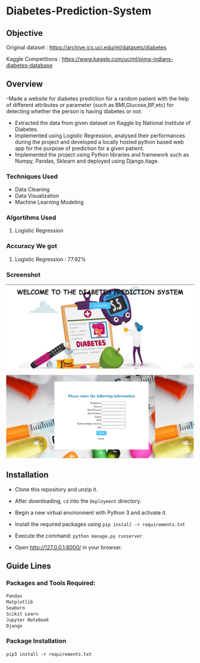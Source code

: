 # Diabetes-Prediction-System

## Objective

Original dataset    :  https://archive.ics.uci.edu/ml/datasets/diabetes

Kaggle Competitions :  https://www.kaggle.com/uciml/pima-indians-diabetes-database

## Overview
-Made a website for diabetes prediction for a random patient with the help of different attributes or
parameter (such as BMI,Glucose,BP,etc) for detecting whether the person is having diabetes or not.
- Extracted the data from given dataset on Kaggle by National Institute of Diabetes.
- Implemented using Logistic Regression, analysed their performances during the project and developed a
locally hosted python based web app for the purpose of prediction for a given patient.
- Implemented the project using Python libraries and framework such as Numpy, Pandas, Sklearn and
deployed using Django.itage.


### Techniques Used

- Data Cleaning
- Data Visualization
- Machine Learning Modeling

### Algortihms Used

1. Logistic Regression


### Accuracy We got

1. Logistic Regression		: 77.92%


### Screenshot
![Alt text](dps1.png)

![Alt text](dps2.png)

## Installation
- Clone this repository and unzip it.

- After downloading, `cd` into the `Deployment` directory.

- Begin a new virtual environment with Python 3 and activate it.

- Install the required packages using 
   `pip install -r requirements.txt`

- Execute the command:
   `python manage.py runserver`

- Open http://127.0.0.1:8000/ in your browser.

## Guide Lines 

### Packages and Tools Required:
```
Pandas 
Matplotlib
Seaborn
Scikit Learn
Jupyter Notebook
Django
```
### Package Installation
```
pip3 install -r requirements.txt
```
